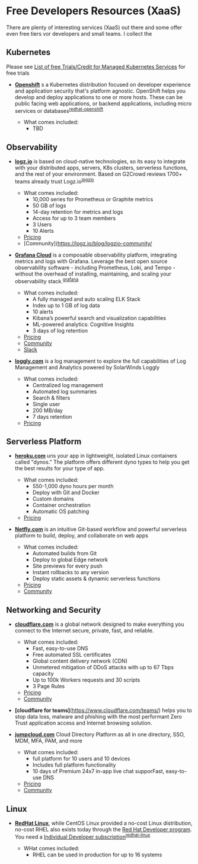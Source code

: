 # Free Developers Resources (XaaS)

There are plenty of interesting services (XaaS) out there and some offer even free tiers vor developers and small teams. I collect the

## Kubernetes

Please see [List of free Trials/Credit for Managed Kubernetes Services](https://github.com/learnk8s/free-kubernetes) for free trials

- **[Openshift]** s a Kubernetes distribution focused on developer experience and application security that's platform agnostic. OpenShift helps you develop and deploy applications to one or more hosts. These can be public facing web applications, or backend applications, including micro services or databases<sup>[redhat-openshift]</sup>

  - What comes included:
    - TBD

## Observability

- **[logz.io]** is based on cloud-native technologies, so its easy to integrate with your distributed apps, servers, K8s clusters, serverless functions, and the rest of your environment. Based on G2Crowd reviews 1700+ teams already trust Logz.io<sup>[logzio]</sup>

  - What comes included:
    - 10,000 series for Prometheus or Graphite metrics
    - 50 GB of logs
    - 14-day retention for metrics and logs
    - Access for up to 3 team members
    - 3 Users
    - 10 Alerts
  - [Pricing](https://logz.io/pricing/)
  - [Community](https://logz.io/blog/logzio-community/

- **[Grafana Cloud]** is a composable observability platform, integrating metrics and logs with Grafana. Leverage the best open source observability software - including Prometheus, Loki, and Tempo - without the overhead of installing, maintaining, and scaling your observability stack.<sup>[grafana]</sup>

  - What comes included:
    - A fully managed and auto scaling ELK Stack
    - Index up to 1 GB of log data
    - 10 alerts
    - Kibana’s powerful search and visualization capabilities
    - ML-powered analytics: Cognitive Insights
    - 3 days of log retention
  - [Pricing](https://grafana.com/products/cloud/pricing/)
  - [Community](https://community.grafana.com)
  - [Slack](https://slack.grafana.com)

- **[loggly.com]** is a log management to explore the full capabilities of Log Management and Analytics powered by SolarWinds Loggly

  - What comes included:
    - Centralized log management
    - Automated log summaries
    - Search & filters
    - Single user
    - 200 MB/day
    - 7 days retention
  - [Pricing](https://www.loggly.com/plans-and-pricing/)

## Serverless Platform

- **[heroku.com]** uns your app in lightweight, isolated Linux containers called "dynos." The platform offers different dyno types to help you get the best results for your type of app.

  - What comes included:
    - 550-1,000 dyno hours per month
    - Deploy with Git and Docker
    - Custom domains
    - Container orchestration
    - Automatic OS patching
  - [Pricing](https://www.heroku.com/pricing)
- **[Netfly.com]** is an intuitive Git-based workflow and powerful serverless platform to build, deploy, and collaborate on web apps

  - What comes included:
    - Automated builds from Git
    - Deploy to global Edge network
    - Site previews for every push
    - Instant rollbacks to any version
    - Deploy static assets & dynamic serverless functions
  - [Pricing](https://www.netlify.com/pricing/)
  - [Community](https://www.netlify.com/community/)

## Networking and Security

- **[cloudflare.com]** is a global network designed to make everything you connect to the Internet secure, private, fast, and reliable.

  - What comes included:
    - Fast, easy-to-use DNS
    - Free automated SSL certificates
    - Global content delivery network (CDN)
    - Unmetered mitigation of DDoS attacks with up to 67 Tbps capacity
    - Up to 100k Workers requests and 30 scripts
    - 3 Page Rules
  - [Pricing](https://www.cloudflare.com/plans/)
  - [Community](https://community.cloudflare.com/)

- **[cloudflare for teams]**(https://www.cloudflare.com/teams/) helps you to stop data loss, malware and phishing with the most performant Zero Trust application access and Internet browsing solution.

- **[jumpcloud.com]** Cloud Directory Platform as all in one directory, SSO, MDM, MFA, PAM, and more

  - What comes included:
    - full platform for 10 users and 10 devices
    - Includes full platform functionality
    - 10 days of Premium 24x7 in-app live chat supporFast, easy-to-use DNS
  - [Pricing](https://jumpcloud.com/pricing)
  - [Community](https://jumpcloud.com/resources)

## Linux

- **[RedHat Linux]**, while CentOS Linux provided a no-cost Linux distribution, no-cost RHEL also exists today through the [Red Hat Developer program](https://developers.redhat.com/rhel8). You need a [Individual Developer subscription](https://developers.redhat.com/rhel8)<sup>[redhat-linux]</sup>

  - WHat comes included:
    -  RHEL can be used in production for up to 16 systems

[RedHat Linux]: https://www.redhat.com/en/blog/new-year-new-red-hat-enterprise-linux-programs-easier-ways-access-rhel
[Openshift]: https://developers.redhat.com/developer-sandbox/get-started
[Grafana Cloud]: https://grafana.com/products/cloud/
[logz.io]: https://logz.io/
[Loggly.com]: https://www.loggly.com/
[grafana]: https://wyssmann.com/blog/2021/05/introduction-to-grafana-cloud/
[logzio]: https://wyssmann.com/blog/2021/05/introduction-to-logz.io/
[redhat-openshift]: https://containerjournal.com/features/red-hat-woos-developers-with-free-openshift-instances/
[redhat-linux]: https://www.redhat.com/en/blog/new-year-new-red-hat-enterprise-linux-programs-easier-ways-access-rhel
[netfly.com]: https://www.netlify.com/
[heroku.com]: https://www.heroku.com
[cloudflare.com]: https://www.cloudflare.com/
[jumpcloud.com]: https://jumpcloud.com/